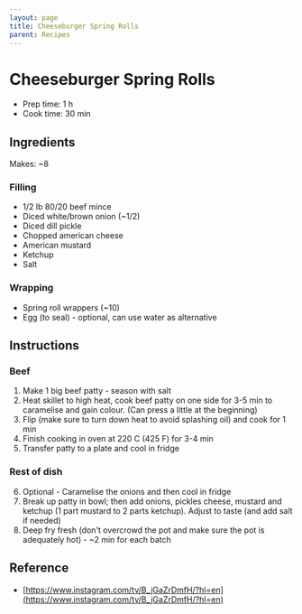 ```yaml
---
layout: page
title: Cheeseburger Spring Rolls
parent: Recipes
---
```


# Cheeseburger Spring Rolls

- Prep time: 1 h
- Cook time: 30 min

## Ingredients

Makes: ~8

### Filling

- 1/2 lb 80/20 beef mince
- Diced white/brown onion (~1/2)
- Diced dill pickle
- Chopped american cheese
- American mustard
- Ketchup
- Salt

### Wrapping

- Spring roll wrappers (~10)
- Egg (to seal) - optional, can use water as alternative

## Instructions

### Beef

1. Make 1 big beef patty - season with salt
2. Heat skillet to high heat, cook beef patty on one side for 3-5 min to caramelise and gain colour. (Can press a little at the beginning)
3. Flip (make sure to turn down heat to avoid splashing oil) and cook for 1 min
4. Finish cooking in oven at 220 C (425 F) for 3-4 min
5. Transfer patty to a plate and cool in fridge

### Rest of dish

6. Optional - Caramelise the onions and then cool in fridge
7. Break up patty in bowl; then add onions, pickles cheese, mustard and ketchup (1 part mustard to 2 parts ketchup). Adjust to taste (and add salt if needed)
8. Deep fry fresh (don't overcrowd the pot and make sure the pot is adequately hot) - ~2 min for each batch

## Reference

- [https://www.instagram.com/tv/B_jGaZrDmfH/?hl=en](https://www.instagram.com/tv/B_jGaZrDmfH/?hl=en)
